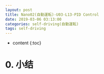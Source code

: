 ```yaml
---
layout: post
title: Nano02(自動運転)-U03-L13-PID Control
date: 2019-03-06 03:13:00
categories: self-driving(自動運転)
tags: self-driving
---
```

* content
{:toc}

# 0. 小结